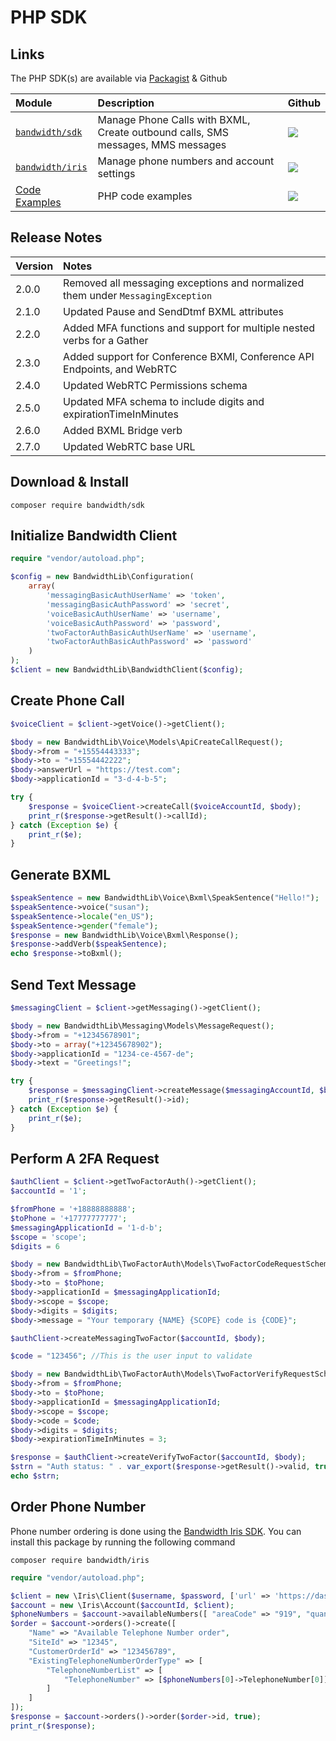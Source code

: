 # PHP SDK

## Links

The PHP SDK(s) are available via [Packagist](https://packagist.org/) & Github

| Module                                                                 | Description                                                                     | Github                                                                                              |
|:-----------------------------------------------------------------------|:--------------------------------------------------------------------------------|:----------------------------------------------------------------------------------------------------|
| [`bandwidth/sdk`](https://packagist.org/packages/bandwidth/sdk)        | Manage Phone Calls with BXML, Create outbound calls, SMS messages, MMS messages | [<img src="https://github.com/favicon.ico">](https://github.com/Bandwidth/php-sdk)                  |
| [`bandwidth/iris`](https://packagist.org/packages/bandwidth/iris)      | Manage phone numbers and account settings                                       | [<img src="https://github.com/favicon.ico">](https://github.com/Bandwidth/php-bandwidth-iris)       |
| [Code Examples](https://github.com/Bandwidth/examples/tree/master/php) | PHP code examples                                                               | [<img src="https://github.com/favicon.ico">](https://github.com/Bandwidth/examples/tree/master/php) |

## Release Notes

| Version | Notes                                                                           |
|:--------|:--------------------------------------------------------------------------------|
| 2.0.0   | Removed all messaging exceptions and normalized them under `MessagingException` |
| 2.1.0   | Updated Pause and SendDtmf BXML attributes                                      |
| 2.2.0   | Added MFA functions and support for multiple nested verbs for a Gather          |
| 2.3.0   | Added support for Conference BXMl, Conference API Endpoints, and WebRTC         |
| 2.4.0   | Updated WebRTC Permissions schema                                               |
| 2.5.0   | Updated MFA schema to include digits and expirationTimeInMinutes                |
| 2.6.0   | Added BXML Bridge verb                                                          |
| 2.7.0   | Updated WebRTC base URL                                                         |

## Download & Install

```
composer require bandwidth/sdk
```

## Initialize Bandwidth Client

```php
require "vendor/autoload.php";

$config = new BandwidthLib\Configuration(
    array(
        'messagingBasicAuthUserName' => 'token',
        'messagingBasicAuthPassword' => 'secret',
        'voiceBasicAuthUserName' => 'username',
        'voiceBasicAuthPassword' => 'password',
        'twoFactorAuthBasicAuthUserName' => 'username',
        'twoFactorAuthBasicAuthPassword' => 'password'
    )
);
$client = new BandwidthLib\BandwidthClient($config);
```

## Create Phone Call

```php
$voiceClient = $client->getVoice()->getClient();

$body = new BandwidthLib\Voice\Models\ApiCreateCallRequest();
$body->from = "+15554443333";
$body->to = "+15554442222";
$body->answerUrl = "https://test.com";
$body->applicationId = "3-d-4-b-5";

try {
    $response = $voiceClient->createCall($voiceAccountId, $body);
    print_r($response->getResult()->callId);
} catch (Exception $e) {
    print_r($e);
}
```
## Generate BXML

```php
$speakSentence = new BandwidthLib\Voice\Bxml\SpeakSentence("Hello!");
$speakSentence->voice("susan");
$speakSentence->locale("en_US");
$speakSentence->gender("female");
$response = new BandwidthLib\Voice\Bxml\Response();
$response->addVerb($speakSentence);
echo $response->toBxml();
```

## Send Text Message

```php
$messagingClient = $client->getMessaging()->getClient();

$body = new BandwidthLib\Messaging\Models\MessageRequest();
$body->from = "+12345678901";
$body->to = array("+12345678902");
$body->applicationId = "1234-ce-4567-de";
$body->text = "Greetings!";

try {
    $response = $messagingClient->createMessage($messagingAccountId, $body);
    print_r($response->getResult()->id);
} catch (Exception $e) {
    print_r($e);
}
```

## Perform A 2FA Request

```php
$authClient = $client->getTwoFactorAuth()->getClient();
$accountId = '1';

$fromPhone = '+18888888888';
$toPhone = '+17777777777';
$messagingApplicationId = '1-d-b';
$scope = 'scope';
$digits = 6

$body = new BandwidthLib\TwoFactorAuth\Models\TwoFactorCodeRequestSchema();
$body->from = $fromPhone;
$body->to = $toPhone;
$body->applicationId = $messagingApplicationId;
$body->scope = $scope;
$body->digits = $digits;
$body->message = "Your temporary {NAME} {SCOPE} code is {CODE}";

$authClient->createMessagingTwoFactor($accountId, $body);

$code = "123456"; //This is the user input to validate

$body = new BandwidthLib\TwoFactorAuth\Models\TwoFactorVerifyRequestSchema();
$body->from = $fromPhone;
$body->to = $toPhone;
$body->applicationId = $messagingApplicationId;
$body->scope = $scope;
$body->code = $code;
$body->digits = $digits;
$body->expirationTimeInMinutes = 3;

$response = $authClient->createVerifyTwoFactor($accountId, $body);
$strn = "Auth status: " . var_export($response->getResult()->valid, true) . "\n";
echo $strn;
```

## Order Phone Number

Phone number ordering is done using the [Bandwidth Iris SDK](https://github.com/Bandwidth/php-bandwidth-iris). You can install this package by running the following command

```
composer require bandwidth/iris
```

```php
require "vendor/autoload.php";

$client = new \Iris\Client($username, $password, ['url' => 'https://dashboard.bandwidth.com/api/']);
$account = new \Iris\Account($accountId, $client);
$phoneNumbers = $account->availableNumbers([ "areaCode" => "919", "quantity" => 3 ]);
$order = $account->orders()->create([
    "Name" => "Available Telephone Number order",
    "SiteId" => "12345",
    "CustomerOrderId" => "123456789",
    "ExistingTelephoneNumberOrderType" => [
        "TelephoneNumberList" => [
            "TelephoneNumber" => [$phoneNumbers[0]->TelephoneNumber[0]]
        ]
    ]
]);
$response = $account->orders()->order($order->id, true);
print_r($response);
```
